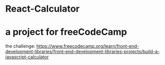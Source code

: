 # React-Calculator
# a project for freeCodeCamp
the challenge: https://www.freecodecamp.org/learn/front-end-development-libraries/front-end-development-libraries-projects/build-a-javascript-calculator
